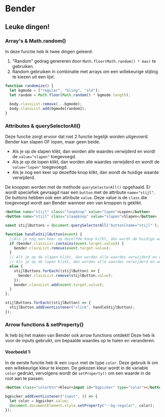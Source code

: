 # Bender

## Leuke dingen!
### Array's & Math.random() 
In deze functie heb ik twee dingen geleerd:
1. "Random" gedrag genereren door `Math.floor(Math.random() * max)` te gebruiken. 
2. Random gebruiken in combinatie met arrays om een willekeurige stijling te kiezen uit een lijst.

```Javascript
function randomize() {
  let bgmode = ["regular", "bling", "old"];
  let random = Math.floor(Math.random() * bgmode.length);
  
  body.classList.remove(...bgmode);
  body.classList.add(bgmode[random]);
}
```
### Attributes & querySelectorAll()  

Deze functie zorgt ervoor dat niet 2 functie tegelijk worden uitgevoerd. Bender kan slapen OF lopen, maar geen beide.</br>
* Als je op de slapen klikt, dan worden alle waardes verwijderd en wordt de `value="slapen"` toegevoegd. 
* Als je op de lopen klikt, dan worden alle waardes verwijderd en wordt de `value="lopen"` toegevoegd.
* Als je nog een keer op dezelfde knop kilkt, dan wordt de huidige waarde verwijderd.

De knoppen worden met de methode `querySelectorAll()` opgehaald. Er wordt speciefiek gevraagd naar een `button` met de attribute `name="stijl"`. De buttons hebben ook een attribute `value`. Deze value is de `class` die toegevoegd wordt aan Bender wanneer een van knoppen is geklikt.  

```HTML
<button name="stijl" class="loopknop" value="lopen">Lopen</button>
<button name="stijl" class="slaapknop" value="slapen">Slapen</button>
```
```Javascript
const stijlButtons = document.querySelectorAll('button[name="stijl"');

function handleStijlButton(event) {
  //Als je nog een keer op dezelfde knop kilkt, dan wordt de huidige waarde verwijderd.
  if (bender.classList.contains(event.target.value)) {
    bender.classList.remove(event.target.value);
  } 
  // Als je op de slapen klikt, dan worden alle waardes verwijderd en wordt de `value="slapen"` toegevoegd. 
  // Als je op de lopen klikt, dan worden alle waardes verwijderd en wordt de `value="lopen"` toegevoegd.
  else {
    stijlButtons.forEach((stijlButton) => {
      bender.classList.remove(stijlButton.value);
    });
    bender.classList.add(event.target.value);
  }
};

stijlButtons.forEach((stijlButton) => {
  stijlButton.addEventListener("click", handleStijlButton);
});
````
### Arrow functions & setProperty()

Ik heb bij het maken van Bender ook arrow functions ontdekt! Deze heb ik voor de inputs gebruikt, om bepaalde waardes op te halen en veranderen.

#### Voorbeeld 1:

In de eerste functie heb ik een `input` met de type `color`. Deze gebruik ik om een willekeurige kleur te kiezen. De gekozen kleur wordt in de variable `color` gedrukt, vervolgens wordt de `setProperty()` om een waarde in de root aan te passen.
```HTML
<button class="colorbtn">Kleur<input id="bgpicker" type="color"></button>
```
```javascript
bgpicker.addEventListener("input", () => {
  let color = bgpicker.value;
  document.documentElement.style.setProperty("--bg-regular", color);
});
```
